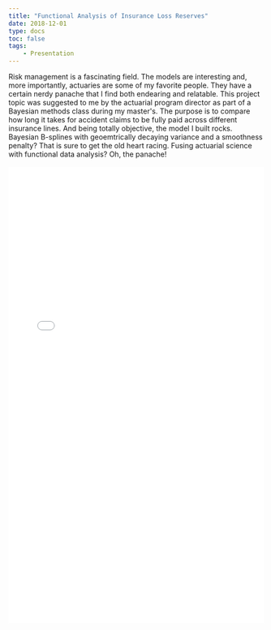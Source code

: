 ```yaml
---
title: "Functional Analysis of Insurance Loss Reserves"
date: 2018-12-01
type: docs
toc: false
tags:
    - Presentation
---
```


<div class = "custom-project-paragraph">
Risk management is a fascinating field. The models are interesting and, more importantly, actuaries are some of my favorite people. They have a certain nerdy panache that I find both endearing and relatable. This project topic was suggested to me by the actuarial program director as part of a Bayesian methods class during my master's. The purpose is to compare how long it takes for accident claims to be fully paid across different insurance lines. And being totally objective, the model I built rocks. Bayesian B-splines with geoemtrically decaying variance and a smoothness penalty? That is sure to get the old heart racing. Fusing actuarial science with functional data analysis? Oh, the panache!
</div>
<br>
<embed src="/projects/reserve_curves.pdf" type="application/pdf" width="100%" height="900px" />

